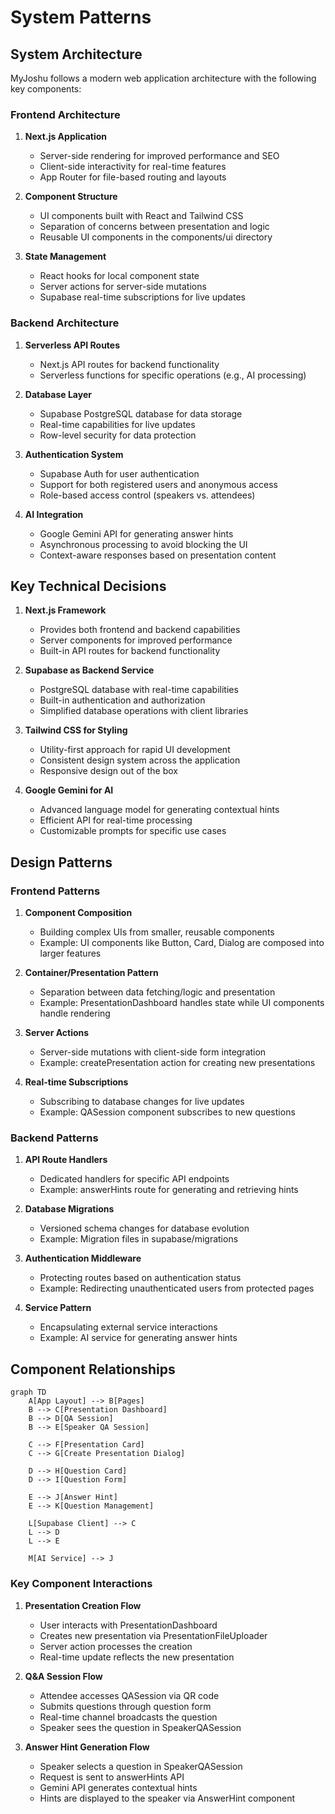 # System Patterns

## System Architecture

MyJoshu follows a modern web application architecture with the following key components:

### Frontend Architecture

1. **Next.js Application**

   - Server-side rendering for improved performance and SEO
   - Client-side interactivity for real-time features
   - App Router for file-based routing and layouts

2. **Component Structure**

   - UI components built with React and Tailwind CSS
   - Separation of concerns between presentation and logic
   - Reusable UI components in the components/ui directory

3. **State Management**
   - React hooks for local component state
   - Server actions for server-side mutations
   - Supabase real-time subscriptions for live updates

### Backend Architecture

1. **Serverless API Routes**

   - Next.js API routes for backend functionality
   - Serverless functions for specific operations (e.g., AI processing)

2. **Database Layer**

   - Supabase PostgreSQL database for data storage
   - Real-time capabilities for live updates
   - Row-level security for data protection

3. **Authentication System**

   - Supabase Auth for user authentication
   - Support for both registered users and anonymous access
   - Role-based access control (speakers vs. attendees)

4. **AI Integration**
   - Google Gemini API for generating answer hints
   - Asynchronous processing to avoid blocking the UI
   - Context-aware responses based on presentation content

## Key Technical Decisions

1. **Next.js Framework**

   - Provides both frontend and backend capabilities
   - Server components for improved performance
   - Built-in API routes for backend functionality

2. **Supabase as Backend Service**

   - PostgreSQL database with real-time capabilities
   - Built-in authentication and authorization
   - Simplified database operations with client libraries

3. **Tailwind CSS for Styling**

   - Utility-first approach for rapid UI development
   - Consistent design system across the application
   - Responsive design out of the box

4. **Google Gemini for AI**
   - Advanced language model for generating contextual hints
   - Efficient API for real-time processing
   - Customizable prompts for specific use cases

## Design Patterns

### Frontend Patterns

1. **Component Composition**

   - Building complex UIs from smaller, reusable components
   - Example: UI components like Button, Card, Dialog are composed into larger features

2. **Container/Presentation Pattern**

   - Separation between data fetching/logic and presentation
   - Example: PresentationDashboard handles state while UI components handle rendering

3. **Server Actions**

   - Server-side mutations with client-side form integration
   - Example: createPresentation action for creating new presentations

4. **Real-time Subscriptions**
   - Subscribing to database changes for live updates
   - Example: QASession component subscribes to new questions

### Backend Patterns

1. **API Route Handlers**

   - Dedicated handlers for specific API endpoints
   - Example: answerHints route for generating and retrieving hints

2. **Database Migrations**

   - Versioned schema changes for database evolution
   - Example: Migration files in supabase/migrations

3. **Authentication Middleware**

   - Protecting routes based on authentication status
   - Example: Redirecting unauthenticated users from protected pages

4. **Service Pattern**
   - Encapsulating external service interactions
   - Example: AI service for generating answer hints

## Component Relationships

```mermaid
graph TD
    A[App Layout] --> B[Pages]
    B --> C[Presentation Dashboard]
    B --> D[QA Session]
    B --> E[Speaker QA Session]

    C --> F[Presentation Card]
    C --> G[Create Presentation Dialog]

    D --> H[Question Card]
    D --> I[Question Form]

    E --> J[Answer Hint]
    E --> K[Question Management]

    L[Supabase Client] --> C
    L --> D
    L --> E

    M[AI Service] --> J
```

### Key Component Interactions

1. **Presentation Creation Flow**

   - User interacts with PresentationDashboard
   - Creates new presentation via PresentationFileUploader
   - Server action processes the creation
   - Real-time update reflects the new presentation

2. **Q&A Session Flow**

   - Attendee accesses QASession via QR code
   - Submits questions through question form
   - Real-time channel broadcasts the question
   - Speaker sees the question in SpeakerQASession

3. **Answer Hint Generation Flow**
   - Speaker selects a question in SpeakerQASession
   - Request is sent to answerHints API
   - Gemini API generates contextual hints
   - Hints are displayed to the speaker via AnswerHint component
